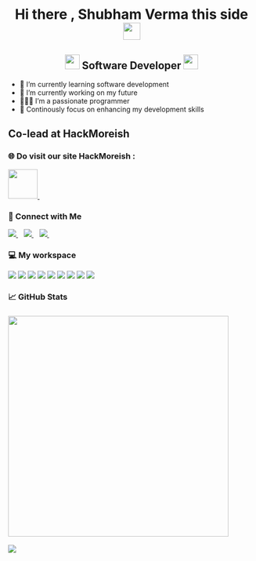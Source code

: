 <!-- ### Hi there 👋https://media.giphy.com/media/hvRJCLFzcasrR4ia7z/giphy.gif  -->


<!-- **Poseidon-SV/Poseidon-SV** is a ✨ _special_ ✨ repository because its `README.md` (this file) appears on your GitHub profile. -->

<!-- Here are some ideas to get you started:
 -->
<!-- - 🔭 I’m currently working on my future
- 🌱 I’m currently learning coding
- 🤔 I’m looking for help with Google
- 💬 Ask me about anything
- 📫 How to reach me: 20shubh01@gmail.com -->
<h1 align="center">Hi there , Shubham Verma this side <img src="https://media.giphy.com/media/eNotYhz6gsoNBUzsUa/giphy.gif" width="35px"></h1>

<h2 align="center"><img src="https://media.giphy.com/media/QssGEmpkyEOhBCb7e1/giphy.gif" width="30px"> Software Developer <img src="https://media.giphy.com/media/WFZvB7VIXBgiz3oDXE/giphy.gif" width="30px"></h2>
<!-- https://media.giphy.com/media/WFZvB7VIXBgiz3oDXE/giphy.gif  Laptop code-->
<!-- https://media.giphy.com/media/QssGEmpkyEOhBCb7e1/giphy.gif  </> -->
<!-- https://media.giphy.com/media/u1WhXLjwgcXpHJBMRM/giphy.gif  Code Lapy swap-->
<!-- https://media.giphy.com/media/hS42TuYYnANLFR9IRQ/giphy.gif  ERROR 404--> 

- 🌱 I’m currently learning software development
- 🔭 I’m currently working on my future
- 👨🏽‍💻 I’m a passionate programmer
- 💪 Continously focus on enhancing my development skills

<h2> Co-lead at HackMoreish </h2>
<h3>🌐 Do visit our site HackMoreish : </h3>
 <a href="https://www.hackmoreish.tk/"> 
     <img src="https://media.giphy.com/media/xoTTXngANA307e7e4y/giphy.gif" width="60px"/> 
  </a>&nbsp;&nbsp;


<h3>🔗 Connect with Me</h3>
<a href="https://www.linkedin.com/in/shubham-verma-72b52a217">
    <img src="https://img.shields.io/badge/linkedin-%230077B5.svg?&style=for-the-badge&logo=linkedin&logoColor=white" />
  </a>&nbsp;&nbsp;
<a href="https://discord.gg/HGu6GmDkV3">
    <img src="https://img.shields.io/badge/discord-%237289DA.svg?style=for-the-badge&logo=discord&logoColor=white" />
  </a>&nbsp;&nbsp;
<a href="https://instagram.com/20shubh01?utm_medium=copy_link">
    <img src="https://img.shields.io/badge/instagram-%23E4405F.svg?style=for-the-badge&logo=Instagram&logoColor=white" />
  </a>&nbsp;&nbsp;
<!-- <a href="https://www.linkedin.com/in/shubham-verma-72b52a217">
<img height="32" width="32" src="https://image.flaticon.com/icons/png/512/174/174857.png" />
</a> -->

<h3>💻 My workspace</h3>

<!-- ![](https://img.shields.io/badge/Frontend-React-informational?style=flat&logo=react&logoColor=white&color=6aa6f8) ![](https://img.shields.io/badge/Backend-NodeJS-informational?style=flat&logo=Node.js&logoColor=white&color=6aa6f8) ![](https://img.shields.io/badge/framework-Express-informational?style=flat&logo=express&logoColor=white&color=6aa6f8) ![](https://img.shields.io/badge/DB-Firebase-informational?style=flat&logo=Firebase&logoColor=white&color=6aa6f8) ![](https://img.shields.io/static/v1?logo=html5&label=Markup&message=HTML5&color=6aa6f8&logoColor=white) ![](https://img.shields.io/static/v1?logo=css3&label=Styling&message=CSS3&color=6aa6f8&logoColor=white) ![](https://img.shields.io/static/v1?logo=sass&label=CSS%20Pre-Processor&message=SASS&color=6aa6f8&logoColor=white) ![](https://img.shields.io/badge/Language-JavaScript-informational?style=flat&logo=javascript&logoColor=white&color=6aa6f8)  -->
![](https://img.shields.io/badge/Language-Python-informational?style=flat&logo=python&logoColor=white&color=3670A0) ![](https://img.shields.io/static/v1?logo=html5&label=Markup&message=HTML5&color=FFA500&logoColor=white) ![](https://img.shields.io/static/v1?logo=css3&label=Styling&message=CSS&color=6aa6f8&logoColor=white) ![](https://img.shields.io/badge/Language-C++-informational?style=flat&logo=c&logoColor=white&color=0047AB) ![](https://img.shields.io/badge/Editor-VS_Code-informational?style=flat&logo=visual-studio-code&logoColor=white&color=5C2D91) ![](https://img.shields.io/badge/Editor-PyCharm-informational?style=flat&logo=pycharm&logoColor=white&color=008000) ![](https://img.shields.io/badge/OS-Window-informational?style=flat&logo=windows&logoColor=white&color=0078D6) ![](https://img.shields.io/badge/Framework-Flask-informational?style=flat&logo=flask&logoColor=white&color=000000) ![](https://img.shields.io/badge/Developer-PyGame-informational?style=flat&logo=nintendo-switch&logoColor=white&color=32CD32)
<!-- <img align="left" src='https://github-readme-stats.vercel.app/api?username=Poseidon-SV&show_icons=true&theme=radical&count_private=true'/> -->

<h3> 📈 GitHub Stats</h3>

<h3>
  <a href="#"><img src="https://github-readme-stats.vercel.app/api?username=Poseidon-SV&show_icons=true&count_private=true&theme=dark" width="450"></a>
</h3>

<!-- ### 🏆 GitHub Trophies

[![trophy](https://github-profile-trophy.vercel.app/?username=Poseidon-SV&theme=onedark&column=7)](https://github.com/ryo-ma/github-profile-trophy) -->

<img align="left" src='https://github-readme-stats.vercel.app/api/top-langs/?username=Poseidon-SV&hide=tex%2B%2B,tex&layout=compact&theme=dark'/>
